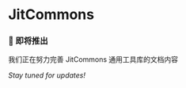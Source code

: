 # JitCommons

<div style={{textAlign: 'center', margin: '2rem 0'}}>
  <h3>🎯 即将推出</h3>
  <p>我们正在努力完善 JitCommons 通用工具库的文档内容</p>
  <p><em>Stay tuned for updates!</em></p>
</div> 